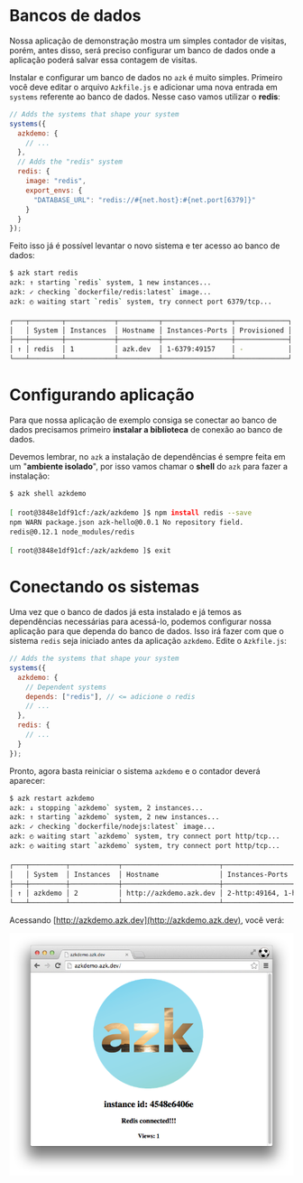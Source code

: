 # Bancos de dados

Nossa aplicação de demonstração mostra um simples contador de visitas, porém, antes disso, será preciso configurar um banco de dados onde a aplicação poderá salvar essa contagem de visitas.

Instalar e configurar um banco de dados no `azk` é muito simples. Primeiro você deve editar o arquivo `Azkfile.js` e adicionar uma nova entrada em `systems` referente ao banco de dados. Nesse caso vamos utilizar o __redis__:

```js
// Adds the systems that shape your system
systems({
  azkdemo: {
    // ...
  },
  // Adds the "redis" system
  redis: {
    image: "redis",
    export_envs: {
      "DATABASE_URL": "redis://#{net.host}:#{net.port[6379]}"
    }
  }
});
```

Feito isso já é possível levantar o novo sistema e ter acesso ao banco de dados:

```bash
$ azk start redis
azk: ↑ starting `redis` system, 1 new instances...
azk: ✓ checking `dockerfile/redis:latest` image...
azk: ◴ waiting start `redis` system, try connect port 6379/tcp...

┌───┬────────┬────────────┬──────────┬─────────────────┬─────────────┐
│   │ System │ Instances  │ Hostname │ Instances-Ports │ Provisioned │
├───┼────────┼────────────┼──────────┼─────────────────┼─────────────┤
│ ↑ │ redis  │ 1          │ azk.dev  │ 1-6379:49157    │ -           │
└───┴────────┴────────────┴──────────┴─────────────────┴─────────────┘
```

# Configurando aplicação

Para que nossa aplicação de exemplo consiga se conectar ao banco de dados precisamos primeiro **instalar a biblioteca** de conexão ao banco de dados.

Devemos lembrar, no `azk` a instalação de dependências é sempre feita em um "**ambiente isolado**", por isso vamos chamar o **shell** do `azk` para fazer a instalação:

```bash
$ azk shell azkdemo

[ root@3848e1df91cf:/azk/azkdemo ]$ npm install redis --save
npm WARN package.json azk-hello@0.0.1 No repository field.
redis@0.12.1 node_modules/redis

[ root@3848e1df91cf:/azk/azkdemo ]$ exit
```

# Conectando os sistemas

Uma vez que o banco de dados já esta instalado e já temos as dependências necessárias para acessá-lo, podemos configurar nossa aplicação para que dependa do banco de dados. Isso irá fazer com que o sistema `redis` seja iniciado antes da aplicação `azkdemo`. Edite o `Azkfile.js`:

```js
// Adds the systems that shape your system
systems({
  azkdemo: {
    // Dependent systems
    depends: ["redis"], // <= adicione o redis
    // ...
  },
  redis: {
    // ...
  }
});
```

Pronto, agora basta reiniciar o sistema `azkdemo` e o contador deverá aparecer:

```bash
$ azk restart azkdemo
azk: ↓ stopping `azkdemo` system, 2 instances...
azk: ↑ starting `azkdemo` system, 2 new instances...
azk: ✓ checking `dockerfile/nodejs:latest` image...
azk: ◴ waiting start `azkdemo` system, try connect port http/tcp...
azk: ◴ waiting start `azkdemo` system, try connect port http/tcp...

┌───┬─────────┬────────────┬────────────────────────┬────────────────────────────┬───────────────┐
│   │ System  │ Instances  │ Hostname               │ Instances-Ports            │ Provisioned   │
├───┼─────────┼────────────┼────────────────────────┼────────────────────────────┼───────────────┤
│ ↑ │ azkdemo │ 2          │ http://azkdemo.azk.dev │ 2-http:49164, 1-http:49163 │ 6 minutes ago │
└───┴─────────┴────────────┴────────────────────────┴────────────────────────────┴───────────────┘
```

Acessando [http://azkdemo.azk.dev](http://azkdemo.azk.dev), você verá:

![Figure 1-1](../resources/images/start_2.png)
